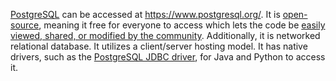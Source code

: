 [PostgreSQL](https://www.postgresql.org/) can be accessed at https://www.postgresql.org/. 
It is [open-source](https://www.navisite.com/blog/open-source-vs-commercial-database-systems/#:~:text=Open%20Source%20Database%3A%20An%20open,it's%20available%20at%20a%20price.), meaning it free for everyone to access which lets the code be [easily viewed, shared, or modified by the community](https://aws.amazon.com/rds/postgresql/what-is-postgresql/#:~:text=PostgreSQL%20is%20an%20advanced%2C%20enterprise,(non%2Drelational)%20querying.). Additionally, it is networked relational database. It utilizes a client/server hosting model. It has native drivers, such as the [PostgreSQL JDBC driver](https://jdbc.postgresql.org/), for Java and Python to access it.

